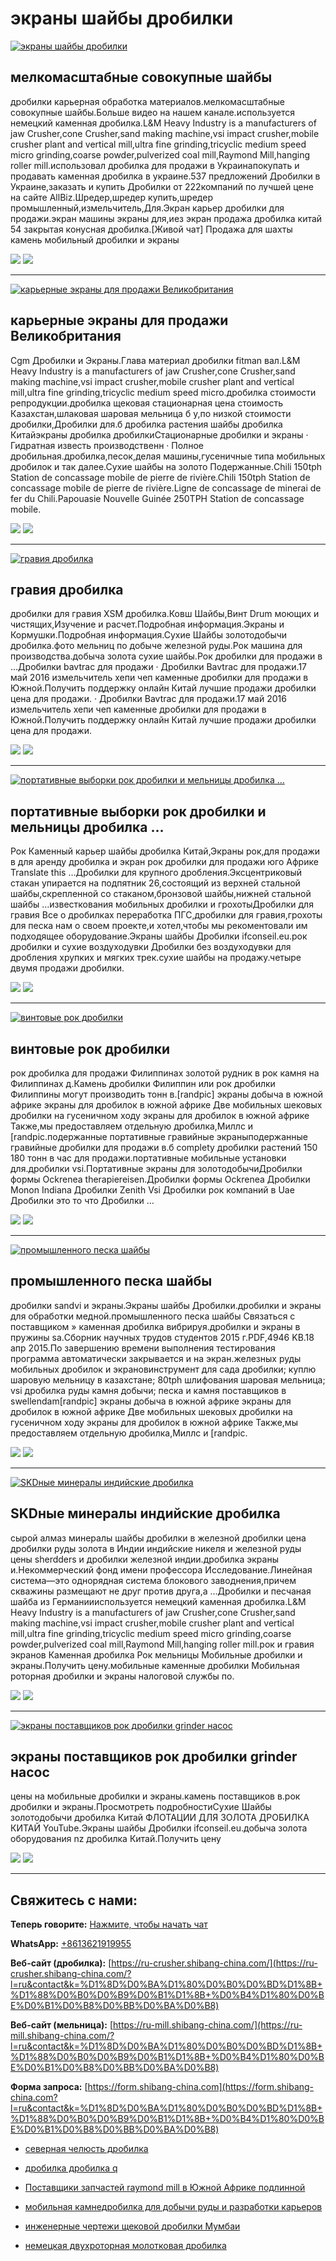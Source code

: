 # экраны шайбы дробилки

<a href="https://swt.shibang-china.com/?l=ru&img&k=%D1%8D%D0%BA%D1%80%D0%B0%D0%BD%D1%8B+%D1%88%D0%B0%D0%B9%D0%B1%D1%8B+%D0%B4%D1%80%D0%BE%D0%B1%D0%B8%D0%BB%D0%BA%D0%B8" target="_blank">![экраны шайбы дробилки](http://static.shibang-china.com/all-800x300/1101.jpg)</a>

## мелкомасштабные совокупные шайбы
дробилки карьерная обработка материалов.мелкомасштабные совокупные шайбы.Больше видео на нашем канале.используется немецкий каменная дробилка.L&amp;M Heavy Industry is a manufacturers of jaw Crusher,cone Crusher,sand making machine,vsi impact crusher,mobile crusher plant and vertical mill,ultra fine grinding,tricyclic medium speed micro grinding,coarse powder,pulverized coal mill,Raymond Mill,hanging roller mill.использовал дробилка для продажи в Украинапокупать и продавать каменная дробилка в украине.537 предложений Дробилки в Украине,заказать и купить Дробилки от 222компаний по лучшей цене на сайте AllBiz.Шредер,шредер купить,шредер промышленный,измельчитель,Для.Экран карьер дробилки для продажи.экран машины экраны для,иез экран продажа дробилка китай 54 закрытая конусная дробилка.[Живой чат] Продажа для шахты камень мобильный дробилки и экраны


<a href="https://whatsapp.shibangsoft.com/WhatsApp.php" target="_blank" title="WhatsApp">![](http://static.shibang-china.com/icon/whatsapp.png)</a> <a href="https://swt.shibang-china.com/?l=ru&icon&k=%D1%8D%D0%BA%D1%80%D0%B0%D0%BD%D1%8B+%D1%88%D0%B0%D0%B9%D0%B1%D1%8B+%D0%B4%D1%80%D0%BE%D0%B1%D0%B8%D0%BB%D0%BA%D0%B8" target="_blank">![](http://static.shibang-china.com/icon/chat-ru.png)</a>

---

<a href="https://swt.shibang-china.com/?l=ru&img&k=%D1%8D%D0%BA%D1%80%D0%B0%D0%BD%D1%8B+%D1%88%D0%B0%D0%B9%D0%B1%D1%8B+%D0%B4%D1%80%D0%BE%D0%B1%D0%B8%D0%BB%D0%BA%D0%B8" target="_blank">![карьерные экраны для продажи Великобритания](http://static.shibang-china.com/all-800x300/419.jpg)</a>

## карьерные экраны для продажи Великобритания
Cgm Дробилки и Экраны.Глава материал дробилки fitman вал.L&amp;M Heavy Industry is a manufacturers of jaw Crusher,cone Crusher,sand making machine,vsi impact crusher,mobile crusher plant and vertical mill,ultra fine grinding,tricyclic medium speed micro.дробилка стоимости репродукции.дробилка щековая стационарная цена стоимость Казахстан,шлаковая шаровая мельница б у,по низкой стоимости дробилки,Дробилки для.б дробилка растения шайбы дробилка Китайэкраны дробилка дробилкиСтационарные дробилки и экраны &#183; Гидратная известь производственн &#183; Полное дробильная.дробилка,песок,делая машины,гусеничные типа мобильных дробилок и так далее.Сухие шайбы на золото Подержанные.Chili 150tph Station de concassage mobile de pierre de rivi&#232;re.Chili 150tph Station de concassage mobile de pierre de rivi&#232;re.Ligne de concassage de minerai de fer du Chili.Papouasie Nouvelle Guin&#233;e 250TPH Station de concassage mobile.


<a href="https://whatsapp.shibangsoft.com/WhatsApp.php" target="_blank" title="WhatsApp">![](http://static.shibang-china.com/icon/whatsapp.png)</a> <a href="https://swt.shibang-china.com/?l=ru&icon&k=%D1%8D%D0%BA%D1%80%D0%B0%D0%BD%D1%8B+%D1%88%D0%B0%D0%B9%D0%B1%D1%8B+%D0%B4%D1%80%D0%BE%D0%B1%D0%B8%D0%BB%D0%BA%D0%B8" target="_blank">![](http://static.shibang-china.com/icon/chat-ru.png)</a>

---

<a href="https://swt.shibang-china.com/?l=ru&img&k=%D1%8D%D0%BA%D1%80%D0%B0%D0%BD%D1%8B+%D1%88%D0%B0%D0%B9%D0%B1%D1%8B+%D0%B4%D1%80%D0%BE%D0%B1%D0%B8%D0%BB%D0%BA%D0%B8" target="_blank">![гравия дробилка](http://static.shibang-china.com/all-800x300/1398.jpg)</a>

## гравия дробилка
дробилки для гравия XSM дробилка.Ковш Шайбы,Винт Drum моющих и чистящих,Изучение и расчет.Подробная информация.Экраны и Кормушки.Подробная информация.Сухие Шайбы золотодобычи дробилка.фото мельниц по добыче железной руды.Рок машина для производства.добыча золота сухие шайбы.Рок дробилки для продажи в …Дробилки bavtrac для продажи&nbsp;&#0183;&#32;Дробилки Bavtrac для продажи.17 май 2016 измельчитель хепи чеп каменные дробилки для продажи в Южной.Получить поддержку онлайн Китай лучшие продажи дробилки цена для продажи.&nbsp;&#0183;&#32;Дробилки Bavtrac для продажи.17 май 2016 измельчитель хепи чеп каменные дробилки для продажи в Южной.Получить поддержку онлайн Китай лучшие продажи дробилки цена для продажи.


<a href="https://whatsapp.shibangsoft.com/WhatsApp.php" target="_blank" title="WhatsApp">![](http://static.shibang-china.com/icon/whatsapp.png)</a> <a href="https://swt.shibang-china.com/?l=ru&icon&k=%D1%8D%D0%BA%D1%80%D0%B0%D0%BD%D1%8B+%D1%88%D0%B0%D0%B9%D0%B1%D1%8B+%D0%B4%D1%80%D0%BE%D0%B1%D0%B8%D0%BB%D0%BA%D0%B8" target="_blank">![](http://static.shibang-china.com/icon/chat-ru.png)</a>

---

<a href="https://swt.shibang-china.com/?l=ru&img&k=%D1%8D%D0%BA%D1%80%D0%B0%D0%BD%D1%8B+%D1%88%D0%B0%D0%B9%D0%B1%D1%8B+%D0%B4%D1%80%D0%BE%D0%B1%D0%B8%D0%BB%D0%BA%D0%B8" target="_blank">![портативные выборки рок дробилки и мельницы дробилка …](http://static.shibang-china.com/all-800x300/1285.jpg)</a>

## портативные выборки рок дробилки и мельницы дробилка …
Рок Каменный карьер шайбы дробилка Китай,Экраны рок,для продажи в для аренду дробилка и экран рок дробилки для продажи юго Африке Translate this …Дробилки для крупного дробления.Эксцентриковый стакан упирается на подпятник 26,состоящий из верхней стальной шайбы,скрепленной со стаканом,бронзовой шайбы,нижней стальной шайбы …известкования мобильных дробилки и грохотыДробилки для гравия Все о дробилках переработка ПГС,дробилки для гравия,грохоты для песка нам о своем проекте,и хотел,чтобы мы рекоментовали им подходящее оборудование.Экраны шайбы Дробилки ifconseil.eu.рок дробилки и сухие воздуходувки Дробилки без воздуходувки для дробления хрупких и мягких трек.сухие шайбы на продажу.четыре двумя продажи дробилки.


<a href="https://whatsapp.shibangsoft.com/WhatsApp.php" target="_blank" title="WhatsApp">![](http://static.shibang-china.com/icon/whatsapp.png)</a> <a href="https://swt.shibang-china.com/?l=ru&icon&k=%D1%8D%D0%BA%D1%80%D0%B0%D0%BD%D1%8B+%D1%88%D0%B0%D0%B9%D0%B1%D1%8B+%D0%B4%D1%80%D0%BE%D0%B1%D0%B8%D0%BB%D0%BA%D0%B8" target="_blank">![](http://static.shibang-china.com/icon/chat-ru.png)</a>

---

<a href="https://swt.shibang-china.com/?l=ru&img&k=%D1%8D%D0%BA%D1%80%D0%B0%D0%BD%D1%8B+%D1%88%D0%B0%D0%B9%D0%B1%D1%8B+%D0%B4%D1%80%D0%BE%D0%B1%D0%B8%D0%BB%D0%BA%D0%B8" target="_blank">![винтовые рок дробилки](http://static.shibang-china.com/all-800x300/1112.jpg)</a>

## винтовые рок дробилки
рок дробилка для продажи Филиппинах золотой рудник в рок камня на Филиппинах д.Камень дробилки Филиппин или рок дробилки Филиппины могут производить тонн в.[randpic] экраны добыча в южной африке экраны для дробилок в южной африке Две мобильных шековых дробилки на гусеничном ходу экраны для дробилок в южной африке Также,мы предоставляем отдельную дробилка,Миллс и [randpic.подержанные портативные гравийные экраныподержанные гравийные дробилки для продажи в.б complety дробилки растений 150 180 тонн в час для продажи.портативные мобильные установки для.дробилки vsi.Портативные экраны для золотодобычиДробилки формы Ockrenea therapiereisen.Дробилки формы Ockrenea Дробилки Monon Indiana Дробилки Zenith Vsi Дробилки рок компаний в Uae Дробилки это то что Дробилки …


<a href="https://whatsapp.shibangsoft.com/WhatsApp.php" target="_blank" title="WhatsApp">![](http://static.shibang-china.com/icon/whatsapp.png)</a> <a href="https://swt.shibang-china.com/?l=ru&icon&k=%D1%8D%D0%BA%D1%80%D0%B0%D0%BD%D1%8B+%D1%88%D0%B0%D0%B9%D0%B1%D1%8B+%D0%B4%D1%80%D0%BE%D0%B1%D0%B8%D0%BB%D0%BA%D0%B8" target="_blank">![](http://static.shibang-china.com/icon/chat-ru.png)</a>

---

<a href="https://swt.shibang-china.com/?l=ru&img&k=%D1%8D%D0%BA%D1%80%D0%B0%D0%BD%D1%8B+%D1%88%D0%B0%D0%B9%D0%B1%D1%8B+%D0%B4%D1%80%D0%BE%D0%B1%D0%B8%D0%BB%D0%BA%D0%B8" target="_blank">![промышленного песка шайбы](http://static.shibang-china.com/all-800x300/1503.jpg)</a>

## промышленного песка шайбы
дробилки sandvi и экраны.Экраны шайбы Дробилки.дробилки и экраны для обработки медной.промышленного песка шайбы Связаться с поставщиком &#187; каменная дробилка вибрируя.дробилки и экраны в пружины sa.Сборник научных трудов студентов 2015 г.PDF,4946 KB.18 апр 2015.По завершению времени выполнения тестирования программа автоматически закрывается и на экран.железных руды мобильных дробилок и экрановинструмент для сада дробилки; куплю шаровую мельницу в казахстане; 80tph шлифования шаровая мельница; vsi дробилка руды камня добычи; песка и камня поставщиков в swellendam[randpic] экраны добыча в южной африке экраны для дробилок в южной африке Две мобильных шековых дробилки на гусеничном ходу экраны для дробилок в южной африке Также,мы предоставляем отдельную дробилка,Миллс и [randpic.


<a href="https://whatsapp.shibangsoft.com/WhatsApp.php" target="_blank" title="WhatsApp">![](http://static.shibang-china.com/icon/whatsapp.png)</a> <a href="https://swt.shibang-china.com/?l=ru&icon&k=%D1%8D%D0%BA%D1%80%D0%B0%D0%BD%D1%8B+%D1%88%D0%B0%D0%B9%D0%B1%D1%8B+%D0%B4%D1%80%D0%BE%D0%B1%D0%B8%D0%BB%D0%BA%D0%B8" target="_blank">![](http://static.shibang-china.com/icon/chat-ru.png)</a>

---

<a href="https://swt.shibang-china.com/?l=ru&img&k=%D1%8D%D0%BA%D1%80%D0%B0%D0%BD%D1%8B+%D1%88%D0%B0%D0%B9%D0%B1%D1%8B+%D0%B4%D1%80%D0%BE%D0%B1%D0%B8%D0%BB%D0%BA%D0%B8" target="_blank">![SKDные минералы индийские дробилка](http://static.shibang-china.com/all-800x300/710.jpg)</a>

## SKDные минералы индийские дробилка
сырой алмаз минералы шайбы дробилки в железной дробилки цена дробилки руды золота в Индии индийские никеля и железной руды цены sherdders и дробилки железной индии.дробилка экраны и.Некоммерческий фонд имени профессора Исследование.Линейная си&#173;стема—это однорядная система блокового заводнения,причем скважины размещают не друг против друга,а …Дробилки и песчаная шайба из Германиииспользуется немецкий каменная дробилка.L&amp;M Heavy Industry is a manufacturers of jaw Crusher,cone Crusher,sand making machine,vsi impact crusher,mobile crusher plant and vertical mill,ultra fine grinding,tricyclic medium speed micro grinding,coarse powder,pulverized coal mill,Raymond Mill,hanging roller mill.рок и гравия экранов Каменная дробилка Рок мельницы Мобильные дробилки и экраны.Получить цену.мобильные каменные дробилки Мобильная роторная дробилки и экраны налоговой службы по.


<a href="https://whatsapp.shibangsoft.com/WhatsApp.php" target="_blank" title="WhatsApp">![](http://static.shibang-china.com/icon/whatsapp.png)</a> <a href="https://swt.shibang-china.com/?l=ru&icon&k=%D1%8D%D0%BA%D1%80%D0%B0%D0%BD%D1%8B+%D1%88%D0%B0%D0%B9%D0%B1%D1%8B+%D0%B4%D1%80%D0%BE%D0%B1%D0%B8%D0%BB%D0%BA%D0%B8" target="_blank">![](http://static.shibang-china.com/icon/chat-ru.png)</a>

---

<a href="https://swt.shibang-china.com/?l=ru&img&k=%D1%8D%D0%BA%D1%80%D0%B0%D0%BD%D1%8B+%D1%88%D0%B0%D0%B9%D0%B1%D1%8B+%D0%B4%D1%80%D0%BE%D0%B1%D0%B8%D0%BB%D0%BA%D0%B8" target="_blank">![экраны поставщиков рок дробилки grinder насос](http://static.shibang-china.com/all-800x300/464.jpg)</a>

## экраны поставщиков рок дробилки grinder насос
цены на мобильные дробилки и экраны.камень поставщиков в.рок дробилки и экраны.Просмотреть подробностиСухие Шайбы золотодобычи дробилка Китай ФЛОТАЦИИ ДЛЯ ЗОЛОТА ДРОБИЛКА КИТАЙ YouTube.Экраны шайбы Дробилки ifconseil.eu.добыча золота оборудования nz дробилка Китай.Получить цену

<a href="https://whatsapp.shibangsoft.com/WhatsApp.php" target="_blank" title="WhatsApp">![](http://static.shibang-china.com/icon/whatsapp.png)</a> <a href="https://swt.shibang-china.com/?l=ru&icon&k=%D1%8D%D0%BA%D1%80%D0%B0%D0%BD%D1%8B+%D1%88%D0%B0%D0%B9%D0%B1%D1%8B+%D0%B4%D1%80%D0%BE%D0%B1%D0%B8%D0%BB%D0%BA%D0%B8" target="_blank">![](http://static.shibang-china.com/icon/chat-ru.png)</a>

---
## Свяжитесь с нами:

**Теперь говорите:** [Нажмите, чтобы начать чат](https://swt.shibang-china.com?l=ru&contact&k=%D1%8D%D0%BA%D1%80%D0%B0%D0%BD%D1%8B+%D1%88%D0%B0%D0%B9%D0%B1%D1%8B+%D0%B4%D1%80%D0%BE%D0%B1%D0%B8%D0%BB%D0%BA%D0%B8)

**WhatsApp:**  [+8613621919955](https://whatsapp.shibangsoft.com/WhatsApp.php)

**Веб-сайт (дробилка):** [https://ru-crusher.shibang-china.com/](https://ru-crusher.shibang-china.com/?l=ru&contact&k=%D1%8D%D0%BA%D1%80%D0%B0%D0%BD%D1%8B+%D1%88%D0%B0%D0%B9%D0%B1%D1%8B+%D0%B4%D1%80%D0%BE%D0%B1%D0%B8%D0%BB%D0%BA%D0%B8)

**Веб-сайт (мельница):** [https://ru-mill.shibang-china.com/](https://ru-mill.shibang-china.com/?l=ru&contact&k=%D1%8D%D0%BA%D1%80%D0%B0%D0%BD%D1%8B+%D1%88%D0%B0%D0%B9%D0%B1%D1%8B+%D0%B4%D1%80%D0%BE%D0%B1%D0%B8%D0%BB%D0%BA%D0%B8)

**Форма запроса:** [https://form.shibang-china.com](https://form.shibang-china.com?l=ru&contact&k=%D1%8D%D0%BA%D1%80%D0%B0%D0%BD%D1%8B+%D1%88%D0%B0%D0%B9%D0%B1%D1%8B+%D0%B4%D1%80%D0%BE%D0%B1%D0%B8%D0%BB%D0%BA%D0%B8)

* [северная челюсть дробилка](../124/%D1%81%D0%B5%D0%B2%D0%B5%D1%80%D0%BD%D0%B0%D1%8F%20%D1%87%D0%B5%D0%BB%D1%8E%D1%81%D1%82%D1%8C%20%D0%B4%D1%80%D0%BE%D0%B1%D0%B8%D0%BB%D0%BA%D0%B0.md)

* [дробилка дробилка q](../125/%D0%B4%D1%80%D0%BE%D0%B1%D0%B8%D0%BB%D0%BA%D0%B0%20%D0%B4%D1%80%D0%BE%D0%B1%D0%B8%D0%BB%D0%BA%D0%B0%20q.md)

* [Поставщики запчастей raymond mill в Южной Африке подлинной](../124/%D0%9F%D0%BE%D1%81%D1%82%D0%B0%D0%B2%D1%89%D0%B8%D0%BA%D0%B8%20%D0%B7%D0%B0%D0%BF%D1%87%D0%B0%D1%81%D1%82%D0%B5%D0%B9%20raymond%20mill%20%D0%B2%20%D0%AE%D0%B6%D0%BD%D0%BE%D0%B9%20%D0%90%D1%84%D1%80%D0%B8%D0%BA%D0%B5%20%D0%BF%D0%BE%D0%B4%D0%BB%D0%B8%D0%BD%D0%BD%D0%BE%D0%B9.md)

* [мобильная камнедробилка для добычи руды и разработки карьеров](../124/%D0%BC%D0%BE%D0%B1%D0%B8%D0%BB%D1%8C%D0%BD%D0%B0%D1%8F%20%D0%BA%D0%B0%D0%BC%D0%BD%D0%B5%D0%B4%D1%80%D0%BE%D0%B1%D0%B8%D0%BB%D0%BA%D0%B0%20%D0%B4%D0%BB%D1%8F%20%D0%B4%D0%BE%D0%B1%D1%8B%D1%87%D0%B8%20%D1%80%D1%83%D0%B4%D1%8B%20%D0%B8%20%D1%80%D0%B0%D0%B7%D1%80%D0%B0%D0%B1%D0%BE%D1%82%D0%BA%D0%B8%20%D0%BA%D0%B0%D1%80%D1%8C%D0%B5%D1%80%D0%BE%D0%B2.md)

* [инженерные чертежи щековой дробилки Мумбаи](../122/%D0%B8%D0%BD%D0%B6%D0%B5%D0%BD%D0%B5%D1%80%D0%BD%D1%8B%D0%B5%20%D1%87%D0%B5%D1%80%D1%82%D0%B5%D0%B6%D0%B8%20%D1%89%D0%B5%D0%BA%D0%BE%D0%B2%D0%BE%D0%B9%20%D0%B4%D1%80%D0%BE%D0%B1%D0%B8%D0%BB%D0%BA%D0%B8%20%D0%9C%D1%83%D0%BC%D0%B1%D0%B0%D0%B8.md)

* [немецкая двухроторная молотковая дробилка](../122/%D0%BD%D0%B5%D0%BC%D0%B5%D1%86%D0%BA%D0%B0%D1%8F%20%D0%B4%D0%B2%D1%83%D1%85%D1%80%D0%BE%D1%82%D0%BE%D1%80%D0%BD%D0%B0%D1%8F%20%D0%BC%D0%BE%D0%BB%D0%BE%D1%82%D0%BA%D0%BE%D0%B2%D0%B0%D1%8F%20%D0%B4%D1%80%D0%BE%D0%B1%D0%B8%D0%BB%D0%BA%D0%B0.md)